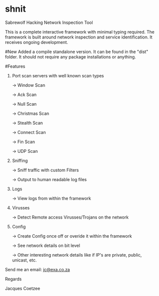 shnit 
=====

Sabrewolf Hacking Network Inspection Tool

This is a complete interactive framework with minimal typing required. The framework is built around network inspection and service identification.
It receives ongoing development.

#New
Added a compile standalone version. It can be found in the "dist" folder. It should not require any package installations or anything.


#Features

1. Port scan servers with well known scan types

	-> Window Scan
	
	-> Ack Scan

	-> Null Scan

	-> Christmas Scan

	-> Stealth Scan
	
	-> Connect Scan
	
	-> Fin Scan
	
	-> UDP Scan

2. Sniffing

	-> Sniff traffic with custom Filters
	
	-> Output to human readable log files

3. Logs

	-> View	logs from within the framework

4. Virusses

	-> Detect Remote access Virusses/Trojans on the network

5. Config

	-> Create Config once off or overide it within the framework
	
	-> See network details on bit level
	
	-> Other interesting network details like if IP's are private, public, unicast, etc. 


Send me an email: jc@exa.co.za


Regards

Jacques Coetzee
	
